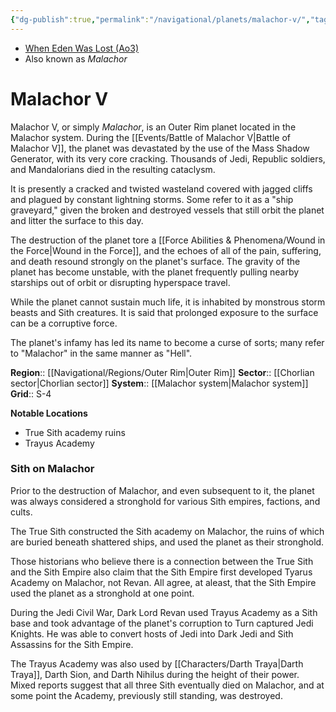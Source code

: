 ```yaml
---
{"dg-publish":true,"permalink":"/navigational/planets/malachor-v/","tags":["map","retraining","outerrim","chorlian","planet"],"noteIcon":"saber1"}
---
```


- [When Eden Was Lost (Ao3)](https://archiveofourown.org/works/19334440/chapters/45992584)
- Also known as *Malachor*
# Malachor V
Malachor V, or simply *Malachor*, is an Outer Rim planet located in the Malachor system. During the [[Events/Battle of Malachor V\|Battle of Malachor V]], the planet was devastated by the use of the Mass Shadow Generator, with its very core cracking. Thousands of Jedi, Republic soldiers, and Mandalorians died in the resulting cataclysm. 

It is presently a cracked and twisted wasteland covered with jagged cliffs and plagued by constant lightning storms. Some refer to it as a "ship graveyard," given the broken and destroyed vessels that still orbit the planet and litter the surface to this day. 

The destruction of the planet tore a [[Force Abilities & Phenomena/Wound in the Force\|Wound in the Force]], and the echoes of all of the pain, suffering, and death resound strongly on the planet's surface. The gravity of the planet has become unstable, with the planet frequently pulling nearby starships out of orbit or disrupting hyperspace travel.

While the planet cannot sustain much life, it is inhabited by monstrous storm beasts and Sith creatures. It is said that prolonged exposure to the surface can be a corruptive force.

The planet's infamy has led its name to become a curse of sorts; many refer to "Malachor" in the same manner as "Hell".

**Region**::  [[Navigational/Regions/Outer Rim\|Outer Rim]]
**Sector**::  [[Chorlian sector\|Chorlian sector]]
**System**::  [[Malachor system\|Malachor system]]
**Grid**::  S-4

**Notable Locations**
- True Sith academy ruins
- Trayus Academy

### Sith on Malachor
Prior to the destruction of Malachor, and even subsequent to it, the planet was always considered a stronghold for various Sith empires, factions, and cults. 

The True Sith constructed the Sith academy on Malachor, the ruins of which are buried beneath shattered ships, and used the planet as their stronghold.

Those historians who believe there is a connection between the True Sith and the Sith Empire also claim that the Sith Empire first developed Tyarus Academy on Malachor, not Revan. All agree, at aleast, that the Sith Empire used the planet as a stronghold at one point. 

During the Jedi Civil War, Dark Lord Revan used Trayus Academy as a Sith base and took advantage of the planet's corruption to Turn captured Jedi Knights. He was able to convert hosts of Jedi into Dark Jedi and Sith Assassins for the Sith Empire. 

The Trayus Academy was also used by [[Characters/Darth Traya\|Darth Traya]], Darth Sion, and Darth Nihilus during the height of their power. Mixed reports suggest that all three Sith eventually died on Malachor, and at some point the Academy, previously still standing, was destroyed.